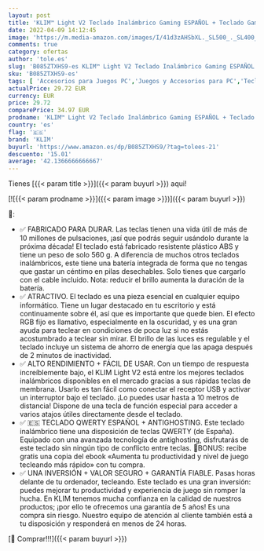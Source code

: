 ```yaml
---
layout: post
title: 'KLIM™ Light V2 Teclado Inalámbrico Gaming ESPAÑOL + Teclado Gaming Ligero  Duradero  Ergonómico  Silencioso + Batería de Larga duración + Teclado Gamer PC Mac PS4 Xbox One+ Nuevo 2022 + Negro'
date: 2022-04-09 14:12:45
image: 'https://m.media-amazon.com/images/I/41d3zAHSbXL._SL500_._SL400_.jpg'
comments: true
category: ofertas
author: 'tole.es'
slug: 'B085ZTXHS9-es KLIM™ Light V2 Teclado Inalámbrico Gaming ESPAÑOL +...'
sku: 'B085ZTXHS9-es'
tags: [ 'Accesorios para Juegos PC','Juegos y Accesorios para PC','Teclados para gamers para PC','Videojuegos','klim','ps4','xbox', ]
actualPrice: 29.72 EUR
currency: EUR
price: 29.72
comparePrice: 34.97 EUR
prodname: 'KLIM™ Light V2 Teclado Inalámbrico Gaming ESPAÑOL + Teclado Gaming Ligero  Duradero  Ergonómico  Silencioso + Batería de Larga duración + Teclado Gamer PC Mac PS4 Xbox One+ Nuevo 2022 + Negro'
country: 'es'
flag: '🇪🇸'
brand: 'KLIM'
buyurl: 'https://www.amazon.es/dp/B085ZTXHS9/?tag=tolees-21'
descuento: '15.01'
average: '42.1366666666667'
---
```


Tienes [{{< param title >}}]({{< param buyurl >}}) aqui!

[![{{< param prodname >}}]({{< param image >}})]({{< param buyurl >}})

🔎:

- ✅ FABRICADO PARA DURAR. Las teclas tienen una vida útil de más de 10 millones de pulsaciones, ¡así que podrás seguir usándolo durante la próxima década! El teclado está fabricado resistente plástico ABS y tiene un peso de solo 560 g. A diferencia de muchos otros teclados inalámbricos, este tiene una batería integrada de forma que no tengas que gastar un céntimo en pilas desechables. Solo tienes que cargarlo con el cable incluido. Nota: reducir el brillo aumenta la duración de la batería.
- ✅ ATRACTIVO. El teclado es una pieza esencial en cualquier equipo informático. Tiene un lugar destacado en tu escritorio y está continuamente sobre él, así que es importante que quede bien. El efecto RGB fijo es llamativo, especialmente en la oscuridad, y es una gran ayuda para teclear en condiciones de poca luz si no estás acostumbrado a teclear sin mirar. El brillo de las luces es regulable y el teclado incluye un sistema de ahorro de energía que las apaga después de 2 minutos de inactividad.
- ✅ ALTO RENDIMIENTO + FÁCIL DE USAR. Con un tiempo de respuesta increíblemente bajo, el KLIM Light V2 está entre los mejores teclados inalámbricos disponibles en el mercado gracias a sus rápidas teclas de membrana. Usarlo es tan fácil como conectar el receptor USB y activar un interruptor bajo el teclado. ¡Lo puedes usar hasta a 10 metros de distancia! Dispone de una tecla de función especial para acceder a varios atajos útiles directamente desde el teclado.
- ✅ 🇪🇸 TECLADO QWERTY ESPAÑOL + ANTIGHOSTING. Este teclado inalámbrico tiene una disposición de teclas QWERTY (de España). Equipado con una avanzada tecnología de antighosting, disfrutarás de este teclado sin ningún tipo de conflicto entre teclas. 📘BONUS: recibe gratis una copia del ebook «Aumenta tu productividad y nivel de juego tecleando más rápido» con tu compra.
- ✅ UNA INVERSIÓN + VALOR SEGURO + GARANTÍA FIABLE. Pasas horas delante de tu ordenador, tecleando. Este teclado es una gran inversión: puedes mejorar tu productividad y experiencia de juego sin romper la hucha. En KLIM tenemos mucha confianza en la calidad de nuestros productos; ¡por ello te ofrecemos una garantía de 5 años! Es una compra sin riesgo. Nuestro equipo de atención al cliente también está a tu disposición y responderá en menos de 24 horas.

[🛒 Comprar!!!]({{< param buyurl >}})
